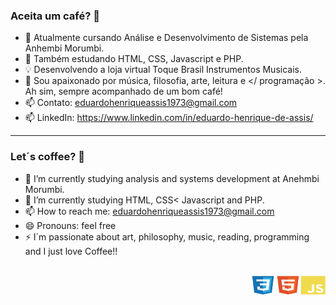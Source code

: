 ### Aceita um café? 👋

<!--
**Ducabelo/ducabelo** is a ✨ _special_ ✨ repository because its `README.md` (this file) appears on your GitHub profile.

Here are some ideas to get you started:
-->
- 🔭 Atualmente cursando Análise e Desenvolvimento de Sistemas pela Anhembi Morumbi.
- 🌱 Também estudando HTML, CSS, Javascript e PHP.
- 💡  Desenvolvendo a loja virtual Toque Brasil Instrumentos Musicais.
- 🎸 Sou apaixonado por música, filosofia, arte, leitura e </ programação >. Ah sim, sempre acompanhado de um bom café!
- 📫 Contato: eduardohenriqueassis1973@gmail.com
- 📫 LinkedIn: https://www.linkedin.com/in/eduardo-henrique-de-assis/

---
### Let´s coffee? 👋


- 🔭 I’m currently studying analysis and systems development at Anehmbi Morumbi.
- 🌱 I’m currently studying HTML, CSS< Javascript and PHP.
- 📫 How to reach me: eduardohenriqueassis1973@gmail.com
- 😄 Pronouns: feel free
- ⚡ I´m passionate about art, philosophy, music, reading, programming and I just love Coffee!!


<div style="display: inline_block"><br>
  <img align="right" alt="Du-Js" height="30" width="40" src="https://raw.githubusercontent.com/devicons/devicon/master/icons/javascript/javascript-plain.svg"> 
  <img align="right" alt="Du-HTML" height="30" width="40" src="https://raw.githubusercontent.com/devicons/devicon/master/icons/html5/html5-original.svg">
  <img align="right" alt="Du-CSS" height="30" width="40" src="https://raw.githubusercontent.com/devicons/devicon/master/icons/css3/css3-original.svg">
  
</div>



